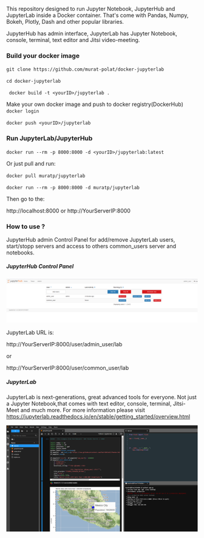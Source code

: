 This repository designed to run Jupyter Notebook, JupyterHub and JupyterLab inside a Docker container.
That's come with  Pandas, Numpy, Bokeh, Plotly, Dash and other popular libraries.

JupyterHub has admin interface, JupyterLab has Jupyter Notebook, console, terminal, text editor and Jitsi video-meeting.



### Build your docker image

` git clone https://github.com/murat-polat/docker-jupyterlab `

` cd docker-jupyterlab `

` docker build -t <yourID>/jupyterlab .`

Make your own docker image and push to docker registry(DockerHub)
`docker login`

`docker push <yourID>/jupyterlab `


### Run JupyterLab/JupyterHub

` docker run --rm -p 8000:8000 -d <yourID>/jupyterlab:latest `

Or just pull and run:

` docker pull muratp/jupyterlab `

` docker run --rm -p 8000:8000 -d muratp/jupyterlab  `

Then go to the:

http://localhost:8000 or  http://YourServerIP:8000

### How to use ?
JupyterHub admin Control Panel for add/remove JupyterLab users, start/stopp servers and access to others common_users server and notebooks.
##### JupyterHub Control Panel

![](/src/adminPanel.png)

JupyterLab URL is:

http://YourServerIP:8000/user/admin_user/lab

or 

http://YourServerIP:8000/user/common_user/lab

##### JupyterLab

JupyterLab is next-generations, great advanced tools for everyone. Not just a Jupyter Notebook,that comes with text editor, console, terminal, Jitsi-Meet and much more. For more information please visit https://jupyterlab.readthedocs.io/en/stable/getting_started/overview.html

![](/src/Lab.png)




